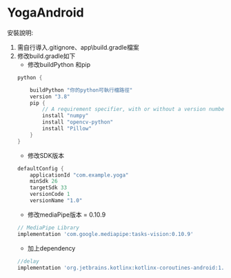 
# YogaAndroid
安裝說明:
1. 需自行導入.gitignore、app\build.gradle檔案
2. 修改build.gradle如下
    - 修改buildPython 和pip 
    ```gradle = 
    python {

        buildPython "你的python可執行檔路徑"
        version "3.8"
        pip {
            // A requirement specifier, with or without a version number:
            install "numpy"
            install "opencv-python"
            install "Pillow"
        }
    }
    ```
    - 修改SDK版本
    ```gradle = 
    defaultConfig {
        applicationId "com.example.yoga"
        minSdk 26
        targetSdk 33
        versionCode 1
        versionName "1.0"
    ```
    - 修改mediaPipe版本 = 0.10.9
    ```gradle =
    // MediaPipe Library
    implementation 'com.google.mediapipe:tasks-vision:0.10.9'
    ```
    - 加上dependency
    ```gradle =
    //delay
    implementation 'org.jetbrains.kotlinx:kotlinx-coroutines-android:1.5.0'
    ```